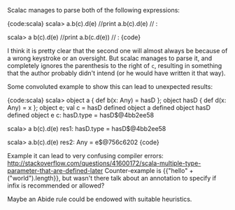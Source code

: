 Scalac manages to parse both of the following expressions:

{code:scala}
scala> a.b(c).d(e) //print
   a.b(c).d(e) // : <error>

scala> a b(c).d(e) //print
   a.b(c.d(e)) // : <error>
{code}

I think it is pretty clear that the second one will almost always be because of a wrong keystroke or an oversight. But scalac manages to parse it, and completely ignores the parenthesis to the right of `c`, resulting in something that the author probably didn't intend (or he would have written it that way).

Some convoluted example to show this can lead to unexpected results:

{code:scala}
scala> object a { def b(x: Any) = hasD }; object hasD { def d(x: Any) = x }; object e; val c = hasD
defined object a
defined object hasD
defined object e
c: hasD.type = hasD$@4bb2ee58

scala> a b(c).d(e)
res1: hasD.type = hasD$@4bb2ee58

scala> a.b(c).d(e)
res2: Any = e$@756c6202
{code}

Example it can lead to very confusing compiler errors: http://stackoverflow.com/questions/41600172/scala-multiple-type-parameter-that-are-defined-later
Counter-example is {{"hello" +("world").length}}, but wasn't there talk about an annotation to specify if infix is recommended or allowed?

Maybe an Abide rule could be endowed with suitable heuristics.
